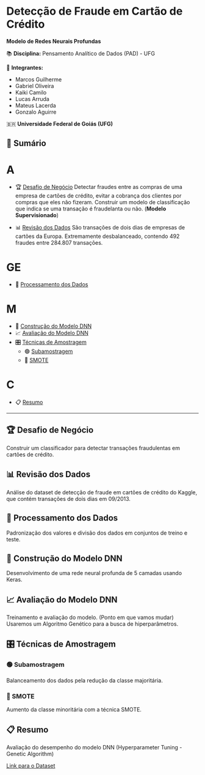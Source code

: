 # Detecção de Fraude em Cartão de Crédito

**Modelo de Redes Neurais Profundas**

📚 **Disciplina:** Pensamento Analítico de Dados (PAD) - UFG

👥 **Integrantes:**
- Marcos Guilherme
- Gabriel Oliveira
- Kaiki Camilo
- Lucas Arruda
- Mateus Lacerda
- Gonzalo Aguirre

🇧🇷 **Universidade Federal de Goiás (UFG)**

## 📑 Sumário
# A
 - 🏆 [Desafio de Negócio](#desafio-de-negócio)
Detectar fraudes entre as compras de uma empresa de cartões de crédito, evitar a cobrança dos clientes por compras que eles não fizeram.
Construir um modelo de classificação que indica se uma transação é fraudelanta ou não. (**Modelo Supervisionado**) 

 - 📊 [Revisão dos Dados](#revisão-dos-dados)
São transações de dois dias de empresas de cartões da Europa.
Extremamente desbalanceado, contendo 492 fraudes entre 284.807 transações.

 # GE
 - 🔧 [Processamento dos Dados](#processamento-dos-dados)

 # M
 - 🧠 [Construção do Modelo DNN](#construção-do-modelo-dnn)
 - 📈 [Avaliação do Modelo DNN](#avaliação-do-modelo-dnn)
 - 🎛️ [Técnicas de Amostragem](#técnicas-de-amostragem)
    - 🟢 [Subamostragem](#subamostragem)
    - 🔵 [SMOTE](#smote)
    
 # C  
 - 📋 [Resumo](#resumo)

---

## 🏆 Desafio de Negócio
Construir um classificador para detectar transações fraudulentas em cartões de crédito.

## 📊 Revisão dos Dados
Análise do dataset de detecção de fraude em cartões de crédito do Kaggle, que contém transações de dois dias em 09/2013.

## 🔧 Processamento dos Dados
Padronização dos valores e divisão dos dados em conjuntos de treino e teste.

## 🧠 Construção do Modelo DNN
Desenvolvimento de uma rede neural profunda de 5 camadas usando Keras.

## 📈 Avaliação do Modelo DNN
Treinamento e avaliação do modelo. (Ponto em que vamos mudar)
Usaremos um Algoritmo Genético para a busca de hiperparâmetros.

## 🎛️ Técnicas de Amostragem
### 🟢 Subamostragem
Balanceamento dos dados pela redução da classe majoritária.

### 🔵 SMOTE
Aumento da classe minoritária com a técnica SMOTE.

## 📋 Resumo
Avaliação do desempenho do modelo DNN (Hyperparameter Tuning - Genetic Algorithm)

[Link para o Dataset](https://www.kaggle.com/datasets/mlg-ulb/creditcardfraud?resource=download)
